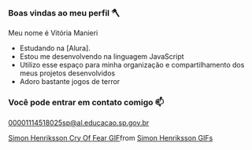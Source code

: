 ### Boas vindas ao meu perfil 🪓

Meu nome é Vitória Manieri
- Estudando na [Alura].
- Estou me desenvolvendo na linguagem JavaScript
- Utilizo esse espaço para minha organização e compartilhamento dos meus projetos desenvolvidos
- Adoro bastante jogos de terror

### Você pode entrar em contato comigo 📫

00001114518025sp@al.educacao.sp.gov.br

<div class="tenor-gif-embed" data-postid="12204408119944837726" data-share-method="host" data-aspect-ratio="1" data-width="100%"><a href="https://tenor.com/view/simon-henriksson-cry-of-fear-gif-12204408119944837726">Simon Henriksson Cry Of Fear GIF</a>from <a href="https://tenor.com/search/simon+henriksson-gifs">Simon Henriksson GIFs</a></div> <script type="text/javascript" async src="https://tenor.com/embed.js"></script>
